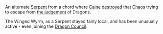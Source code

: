 An alternate [Serpent](SerpentOfChaos) from a chord where [Caine](CaineOfOberon) [destroyed](//web.mit.edu/~dskern/www/amber/log021105.html) that [Chaos](CourtsOfChaos) trying to escape from [the judgement](//web.mit.edu/~dskern/www/amber//log020820.html#sect3) of Dragons.

The Winged Wyrm, as a Serpent stayed fairly local, and has been unusually active - even joining the [Dragon Council](DragonCouncil).
